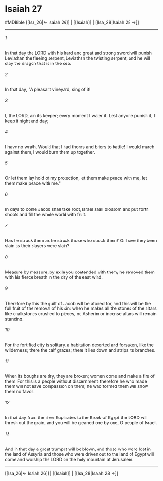 # Isaiah 27
#MDBible
[[Isa_26|← Isaiah 26]] | [[Isaiah]] | [[Isa_28|Isaiah 28 →]]

***

###### 1 

In that day the LORD with his hard and great and strong sword will punish Leviathan the fleeing serpent, Leviathan the twisting serpent, and he will slay the dragon that is in the sea. 

###### 2 

In that day, "A pleasant vineyard, sing of it! 

###### 3 

I, the LORD, am its keeper; every moment I water it. Lest anyone punish it, I keep it night and day; 

###### 4 

I have no wrath. Would that I had thorns and briers to battle! I would march against them, I would burn them up together. 

###### 5 

Or let them lay hold of my protection, let them make peace with me, let them make peace with me." 

###### 6 

In days to come Jacob shall take root, Israel shall blossom and put forth shoots and fill the whole world with fruit. 

###### 7 

Has he struck them as he struck those who struck them? Or have they been slain as their slayers were slain? 

###### 8 

Measure by measure, by exile you contended with them; he removed them with his fierce breath in the day of the east wind. 

###### 9 

Therefore by this the guilt of Jacob will be atoned for, and this will be the full fruit of the removal of his sin: when he makes all the stones of the altars like chalkstones crushed to pieces, no Asherim or incense altars will remain standing. 

###### 10 

For the fortified city is solitary, a habitation deserted and forsaken, like the wilderness; there the calf grazes; there it lies down and strips its branches. 

###### 11 

When its boughs are dry, they are broken; women come and make a fire of them. For this is a people without discernment; therefore he who made them will not have compassion on them; he who formed them will show them no favor. 

###### 12 

In that day from the river Euphrates to the Brook of Egypt the LORD will thresh out the grain, and you will be gleaned one by one, O people of Israel. 

###### 13 

And in that day a great trumpet will be blown, and those who were lost in the land of Assyria and those who were driven out to the land of Egypt will come and worship the LORD on the holy mountain at Jerusalem. 

***

[[Isa_26|← Isaiah 26]] | [[Isaiah]] | [[Isa_28|Isaiah 28 →]]
